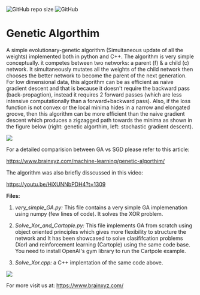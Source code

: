 ![GitHub repo size](https://img.shields.io/github/repo-size/hunar4321/Genetic_Algorithm)
![GitHub](https://img.shields.io/github/license/hunar4321/Genetic_Algorithm)

# Genetic Algorthim
A simple evolutionary-genetic algorithm (Simultaneous update of all the weights) implemented both in python and C++.
The algorithm is very simple conceptually. it competes between two networks: a parent (f) & a child (c) network. It simultaneously mutates all the weights of the child network then chooses the better network to become the parent of the next generation. For low dimensional data, this algorithm can be as efficient as naive gradient descent and that is because it doesn't require the backward pass (back-propagtion), instead it requires 2 forward passes (which are less intensive computationally than a forward+backward pass). Also, if the loss function is not convex or the local minima hides in a narrow and elongated groove, then this algorithm can be more efficient than the naive gradient descent which produces a zigzagged path towards the minima as shown in the figure below (right: genetic algorthim, left: stochastic gradient descent).

![](images/sgd_ga_compare.JPG)
</br>

For a detailed comparision between GA vs SGD please refer to this article:

https://www.brainxyz.com/machine-learning/genetic-algorthim/

The algorithm was also briefly disscussed in this video:

https://youtu.be/HiXUNNbPDH4?t=1309

**Files:**

1. *very_simple_GA.py:* This file contains a very simple GA implemenation using numpy (few lines of code). It solves the XOR problem.

2. *Solve_Xor_and_Cartople.py:* This file implements GA from scratch using object oriented principles which gives more flexibility to structure the network and It has been showcased to solve clasififcation problems (Xor) and reinforcement learning (Cartople) using the same code base. You need to install OpenAI's gym library to run the Cartpole example.

3. *Solve_Xor.cpp:* a C++ implentation of the same code above.


![](images/after-learning.gif)
</br>


For more visit us at: https://www.brainxyz.com/ 

